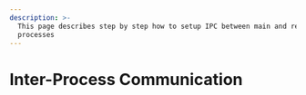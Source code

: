 ```yaml
---
description: >-
  This page describes step by step how to setup IPC between main and renderer
  processes
---
```


# Inter-Process Communication

